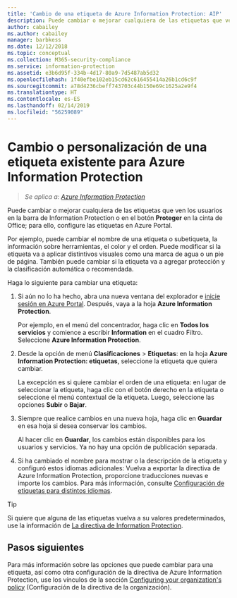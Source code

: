 ```yaml
---
title: 'Cambio de una etiqueta de Azure Information Protection: AIP'
description: Puede cambiar o mejorar cualquiera de las etiquetas que ven los usuarios en la barra de Information Protection; para ello, configúrelas en la directiva de Azure Information Protection.
author: cabailey
ms.author: cabailey
manager: barbkess
ms.date: 12/12/2018
ms.topic: conceptual
ms.collection: M365-security-compliance
ms.service: information-protection
ms.assetid: e3b6d95f-334b-4d17-80a9-7d5487ab5d32
ms.openlocfilehash: 1f40efbe102eb15cd62c616455414a26b1cd6c9f
ms.sourcegitcommit: a78d4236cbeff743703c44b150e69c1625a2e9f4
ms.translationtype: HT
ms.contentlocale: es-ES
ms.lasthandoff: 02/14/2019
ms.locfileid: "56259089"
---
```

# <a name="how-to-change-or-customize-an-existing-label-for-azure-information-protection"></a>Cambio o personalización de una etiqueta existente para Azure Information Protection

>*Se aplica a: [Azure Information Protection](https://azure.microsoft.com/pricing/details/information-protection)*

Puede cambiar o mejorar cualquiera de las etiquetas que ven los usuarios en la barra de Information Protection o en el botón **Proteger** en la cinta de Office; para ello, configure las etiquetas en Azure Portal.

Por ejemplo, puede cambiar el nombre de una etiqueta o subetiqueta, la información sobre herramientas, el color y el orden. Puede modificar si la etiqueta va a aplicar distintivos visuales como una marca de agua o un pie de página. También puede cambiar si la etiqueta va a agregar protección y la clasificación automática o recomendada.

Haga lo siguiente para cambiar una etiqueta:

1. Si aún no lo ha hecho, abra una nueva ventana del explorador e [inicie sesión en Azure Portal](configure-policy.md#signing-in-to-the-azure-portal). Después, vaya a la hoja **Azure Information Protection**. 
    
    Por ejemplo, en el menú del concentrador, haga clic en **Todos los servicios** y comience a escribir **Information** en el cuadro Filtro. Seleccione **Azure Information Protection**.

2. Desde la opción de menú **Clasificaciones** > **Etiquetas**: en la hoja **Azure Information Protection: etiquetas**, seleccione la etiqueta que quiera cambiar.

    La excepción es si quiere cambiar el orden de una etiqueta: en lugar de seleccionar la etiqueta, haga clic con el botón derecho en la etiqueta o seleccione el menú contextual de la etiqueta. Luego, seleccione las opciones **Subir** o **Bajar**.

3. Siempre que realice cambios en una nueva hoja, haga clic en **Guardar** en esa hoja si desea conservar los cambios.
    
    Al hacer clic en **Guardar**, los cambios están disponibles para los usuarios y servicios. Ya no hay una opción de publicación separada.

4. Si ha cambiado el nombre para mostrar o la descripción de la etiqueta y configuró estos idiomas adicionales: Vuelva a exportar la directiva de Azure Information Protection, proporcione traducciones nuevas e importe los cambios. Para más información, consulte [Configuración de etiquetas para distintos idiomas](configure-policy-languages.md).

> [!TIP]
>Si quiere que alguna de las etiquetas vuelva a su valores predeterminados, use la información de [La directiva de Information Protection](configure-policy-default.md).

## <a name="next-steps"></a>Pasos siguientes

Para más información sobre las opciones que puede cambiar para una etiqueta, así como otra configuración de la directiva de Azure Information Protection, use los vínculos de la sección [Configuring your organization's policy](configure-policy.md#configuring-your-organizations-policy) (Configuración de la directiva de la organización).



